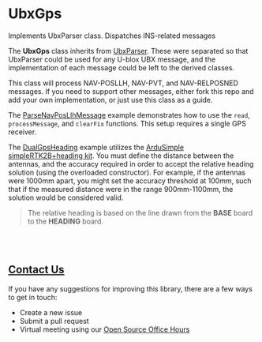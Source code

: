 # UbxGps
Implements UbxParser class. Dispatches INS-related messages

The **UbxGps** class inherits from [UbxParser](https://github.com/copperpunk-arduino/ubx-parser). These were separated so that UbxParser could be used for any U-blox UBX message, and the implementation of each message could be left to the derived classes.

This class will process NAV-POSLLH, NAV-PVT, and NAV-RELPOSNED messages. If you need to support other messages, either fork this repo and add your own implementation, or just use this class as a guide. 

The [ParseNavPosLlhMessage](https://github.com/copperpunk-arduino/ubx-ins/tree/main/examples/ParseNavPosLlhMessage) example demonstrates how to use the `read`, `processMessage`, and `clearFix` functions. This setup requires a single GPS receiver.

The [DualGpsHeading]() example utilizes the [ArduSimple simpleRTK2B+heading kit](https://www.ardusimple.com/product/simplertk2b-heading-basic-starter-kit-ip67/). You must define the distance between the antennas, and the accuracy required in order to accept the relative heading solution (using the overloaded constructor). For example, if the antennas were 1000mm apart, you might set the accuracy threshold at 100mm, such that if the measured distance were in the range 900mm-1100mm, the solution would be considered valid.<br>
>The relative heading is based on the line drawn from the **BASE** board to the **HEADING** board.

<br><br>
## <u>Contact Us</u>
If you have any suggestions for improving this library, there are a few ways to get in touch:<br>

*   Create a new issue
*   Submit a pull request
*   Virtual meeting using our [Open Source Office Hours](https://www.copperpunk.com/service-page/open-source-office-hours)
